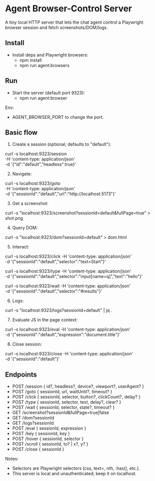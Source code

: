 # Agent Browser-Control Server

A tiny local HTTP server that lets the chat agent control a Playwright browser session and fetch screenshots/DOM/logs.

## Install

- Install deps and Playwright browsers:
  - npm install
  - npm run agent:browsers

## Run

- Start the server (default port 9323):
  - npm run agent:browser

Env:
- AGENT_BROWSER_PORT to change the port.

## Basic flow

1) Create a session (optional; defaults to "default"):

curl -s localhost:9323/session \
  -H 'content-type: application/json' \
  -d '{"id":"default","headless":true}'

2) Navigate:

curl -s localhost:9323/goto \
  -H 'content-type: application/json' \
  -d '{"sessionId":"default","url":"http://localhost:5173"}'

3) Get a screenshot:

curl -s "localhost:9323/screenshot?sessionId=default&fullPage=true" > shot.png

4) Query DOM:

curl -s "localhost:9323/dom?sessionId=default" > dom.html

5) Interact:

curl -s localhost:9323/click -H 'content-type: application/json' \
  -d '{"sessionId":"default","selector":"text=Start"}'

curl -s localhost:9323/type -H 'content-type: application/json' \
  -d '{"sessionId":"default","selector":"input[name=q]","text":"hello"}'

curl -s localhost:9323/wait -H 'content-type: application/json' \
  -d '{"sessionId":"default","selector":"#results"}'

6) Logs:

curl -s "localhost:9323/logs?sessionId=default" | jq .

7) Evaluate JS in the page context:

curl -s localhost:9323/eval -H 'content-type: application/json' \
  -d '{"sessionId":"default","expression":"document.title"}'

8) Close session:

curl -s localhost:9323/close -H 'content-type: application/json' \
  -d '{"sessionId":"default"}'

## Endpoints

- POST /session { id?, headless?, device?, viewport?, userAgent? }
- POST /goto { sessionId, url, waitUntil?, timeout? }
- POST /click { sessionId, selector, button?, clickCount?, delay? }
- POST /type { sessionId, selector, text, delay?, clear? }
- POST /wait { sessionId, selector, state?, timeout? }
- GET  /screenshot?sessionId&fullPage=true|false
- GET  /dom?sessionId
- GET  /logs?sessionId
- POST /eval { sessionId, expression }
- POST /key { sessionId, key }
- POST /hover { sessionId, selector }
- POST /scroll { sessionId, to? | x?, y? }
- POST /close { sessionId }

Notes:
- Selectors are Playwright selectors (css, text=, nth, :has(), etc.).
- This server is local and unauthenticated; keep it on localhost.
